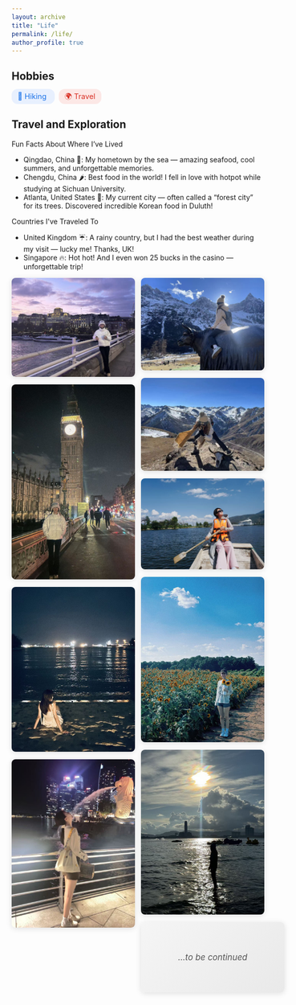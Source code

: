 ```yaml
---
layout: archive
title: "Life"
permalink: /life/
author_profile: true
---
```


## Hobbies

<p>
  <span style="background:#e8f0fe; color:#1a73e8; padding:6px 12px; border-radius:12px; margin-right:8px; font-size:1.05em;">
    🥾 Hiking
  </span>
  <span style="background:#fce8e6; color:#d93025; padding:6px 12px; border-radius:12px; margin-right:8px; font-size:1.05em;">
    🌍 Travel
  </span>
</p>




## Travel and Exploration

Fun Facts About Where I’ve Lived
- Qingdao, China 🌊: My hometown by the sea — amazing seafood, cool summers, and unforgettable memories.  
- Chengdu, China 🌶️: Best food in the world! I fell in love with hotpot while studying at Sichuan University.  
- Atlanta, United States 🌳: My current city — often called a “forest city” for its trees. Discovered incredible Korean food in Duluth!  

Countries I've Traveled To
- United Kingdom ☔: A rainy country, but I had the best weather during my visit — lucky me! Thanks, UK!  
- Singapore 🔥: Hot hot! And I even won 25 bucks in the casino — unforgettable trip!  

<!-- Masonry Photo Wall -->
<style>
  .masonry {
    column-count: 4;
    column-gap: 12px;
  }
  @media (max-width: 1024px) { .masonry { column-count: 2; } }
  @media (max-width: 640px)  { .masonry { column-count: 1; } }

  .masonry img,
  .masonry .continue-card {
    width: 100%;
    display: inline-block;
    margin: 0 0 12px;
    border-radius: 8px;
    box-shadow: 0 2px 12px rgba(0,0,0,0.12);
    break-inside: avoid;   /* 防止 Masonry 切断元素 */
  }

  .masonry img {
    height: auto;
    transition: transform 0.3s ease;
  }
  .masonry img:hover {
    transform: scale(1.05);
    z-index: 1;
  }

  .continue-card {
    background: linear-gradient(135deg, #f5f5f5, #e9e9e9);
    color: #555;
    font-size: 1.2em;
    font-style: italic;
    text-align: center;
    padding: 60px 20px;
    display: flex;
    align-items: center;
    justify-content: center;
    transition: transform 0.3s ease, box-shadow 0.3s ease;
  }
  .continue-card:hover {
    transform: scale(1.05);
    box-shadow: 0 6px 16px rgba(0,0,0,0.25);
  }
</style>

<div class="masonry">
  <img src="/images/UK1.jpg" alt="UK Travel 1">
  <img src="/images/UK2.jpg" alt="UK Travel 2">
  <img src="/images/SG1.jpg" alt="Singapore Travel 1">
  <img src="/images/SG2.jpg" alt="Singapore Travel 2">
  <img src="/images/1.jpg" alt="1">
  <img src="/images/2.jpg" alt="2">
  <img src="/images/3.jpg" alt="3">
  <img src="/images/4.jpg" alt="4">
  <img src="/images/5.jpg" alt="5">

  <!-- To be continued 卡片 -->
  <div class="continue-card">…to be continued</div>
</div>


<!-- ## Favorite Poetry

<p align="center" style="margin: 1em 0;">
  <span style="font-family: 'KaiTi','楷体',serif; font-size: 1.25em; line-height: 1.8;">
    竹杖芒鞋轻胜马，谁怕？一蓑烟雨任平生。
  </span><br/>
  <span style="color:#666; font-size: 0.95em;">—— 苏轼《定风波》</span><br/>
  <em style="color:#555; font-size: 0.95em;">
    "With cane and straw sandals I outpace a horse — why fear?<br/>
    In a raincloak, I take life as it comes."
  </em>
</p> -->

<!-- ---

*This page reflects my personal thoughts and experiences. I believe that sharing our journeys helps us connect with others and build a more understanding community.* -->



